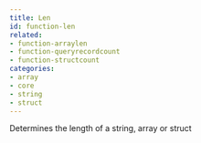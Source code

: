 ```yaml
---
title: Len
id: function-len
related:
- function-arraylen
- function-queryrecordcount
- function-structcount
categories:
- array
- core
- string
- struct
---
```


Determines the length of a string, array or struct
